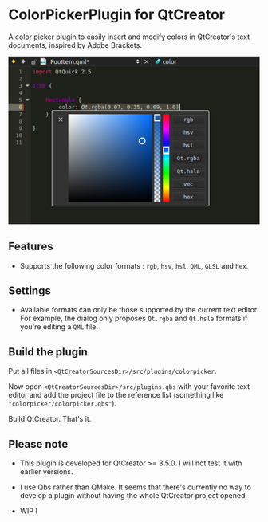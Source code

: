 ColorPickerPlugin for QtCreator
===============================

A color picker plugin to easily insert and modify colors in QtCreator's text documents, inspired by Adobe Brackets.

![Overview](readme_resources/overview.png)

Features
-----------------

- Supports the following color formats : `rgb`, `hsv`, `hsl`, `QML`, `GLSL` and `hex`.

Settings
-----------------

- Available formats can only be those supported by the current text editor. For example, the dialog only proposes `Qt.rgba` and `Qt.hsla` formats if you're editing a `QML` file.

Build the plugin
-----------------
Put all files in `<QtCreatorSourcesDir>/src/plugins/colorpicker`.

Now open `<QtCreatorSourcesDir>/src/plugins.qbs` with your favorite text editor and add the project file to the reference list (something like `"colorpicker/colorpicker.qbs"`).

Build QtCreator. That's it.

Please note
-----------------
- This plugin is developed for QtCreator >= 3.5.0. I will not test it with earlier versions.

- I use Qbs rather than QMake. It seems that there's currently no way to develop a plugin without having the whole QtCreator project opened.

- WIP !

